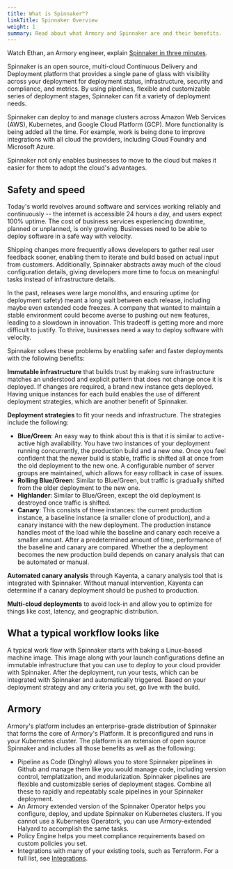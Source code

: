 ```yaml
---
title: What is Spinnaker™?
linkTitle: Spinnaker Overview
weight: 1
summary: Read about what Armory and Spinnaker are and their benefits.
---
```


Watch Ethan, an Armory engineer, explain [Spinnaker in three minutes](https://youtu.be/H_rFShgmJHY).

Spinnaker is an open source, multi-cloud Continuous Delivery and Deployment platform that provides a single pane of glass with visibility across your deployment for deployment status, infrastructure, security and compliance, and metrics. By using pipelines, flexible and customizable series of deployment stages, Spinnaker can fit a variety of deployment needs.

Spinnaker can deploy to and manage clusters across Amazon Web Services (AWS), Kubernetes, and Google Cloud Platform (GCP). More functionality is being added all the time. For example, work is being done to improve integrations with all cloud the providers, including Cloud Foundry and Microsoft Azure.

Spinnaker not only enables businesses to move to the cloud but makes it easier for them to adopt the cloud's advantages.

## Safety and speed

Today's world revolves around software and services working reliably and continuously -- the internet is accessible 24 hours a day, and users expect 100% uptime. The cost of business services experiencing downtime, planned or unplanned, is only growing. Businesses need to be able to deploy software in a safe way with velocity.

Shipping changes more frequently allows developers to gather real user feedback sooner, enabling them to iterate and build based on actual input from customers. Additionally, Spinnaker abstracts away much of the cloud configuration details, giving developers more time to focus on meaningful tasks instead of infrastructure details.

In the past, releases were large monoliths, and ensuring uptime (or deployment safety) meant a long wait between each release, including maybe even extended code freezes. A company that wanted to maintain a stable environment could become averse to pushing out new features, leading to a slowdown in innovation. This tradeoff is getting more and more difficult to justify. To thrive, businesses need a way to deploy software with velocity.

Spinnaker solves these problems by enabling safer and faster deployments with the following benefits:

**Immutable infrastructure** that builds trust by making sure infrastructure matches an understood and explicit pattern that does not change once it is deployed. If changes are required, a brand new instance gets deployed. Having unique instances for each build enables the use of different deployment strategies, which are another benefit of Spinnaker.

**Deployment strategies** to fit your needs and infrastructure. The strategies include the following:

- **Blue/Green**: An easy way to think about this is that it is similar to active-active high availability. You have two instances of your deployment running concurrently, the production build and a new one. Once you feel confident that the newer build is stable, traffic is shifted all at once from the old deployment to the new one. A configurable number of server groups are maintained, which allows for easy rollback in case of issues.
- **Rolling Blue/Green**: Similar to Blue/Green, but traffic is gradually shifted from the older deployment to the new one.
- **Highlander**: Similar to Blue/Green, except the old deployment is destroyed once traffic is shifted.
- **Canary**: This consists of three instances: the current production instance, a baseline instance (a smaller clone of production), and a canary instance with the new deployment. The production instance handles most of the load while the baseline and canary each receive a smaller amount. After a predetermined amount of time, performance of the baseline and canary are compared. Whether the a deployment becomes the new production build depends on canary analysis that can be automated or manual.

**Automated canary analysis** through Kayenta, a canary analysis tool that is integrated with Spinnaker. Without manual intervention, Kayenta can determine if a canary deployment should be pushed to production.

**Multi-cloud deployments** to avoid lock-in and allow you to optimize for things like cost, latency, and geographic distribution.


## What a typical workflow looks like

A typical work flow with Spinnaker starts with baking a Linux-based machine image. This image along with your launch configurations define an immutable infrastructure that you can use to deploy to your cloud provider with Spinnaker. After the deployment, run your tests, which can be integrated with Spinnaker and automatically triggered. Based on your deployment strategy and any criteria you set, go live with the build.

## Armory

Armory's platform includes an enterprise-grade distribution of Spinnaker that forms the core of Armory's Platform. It is preconfigured and runs in your Kubernetes cluster. The platform is an extension of open source Spinnaker and includes all those benefits as well as the following:

- Pipeline as Code (Dinghy) allows you to store Spinnaker pipelines in Github and manage them like you would manage code, including version control, templatization, and modularization. Spinnaker pipelines are flexible and customizable series of deployment stages. Combine all these to rapidly and repeatably scale pipelines in your Spinnaker deployment.
- An Armory extended version of the Spinnaker Operator helps you configure, deploy, and update Spinnaker on Kubernetes clusters. If you cannot use a Kubernetes Operatork, you can use Armory-extended Halyard to accomplish the same tasks.
- Policy Engine helps you meet compliance requirements based on custom policies you set.
- Integrations with many of your existing tools, such as Terraform. For a full list, see [Integrations](https://www.armory.io/armory-spinnaker/integrations/).
